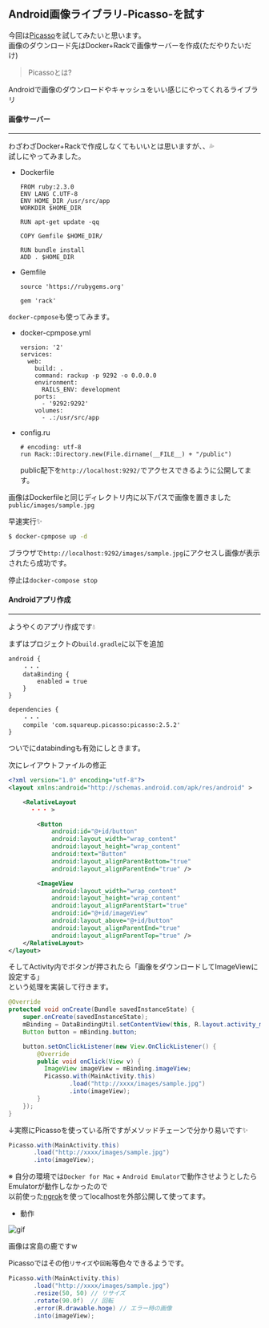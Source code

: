 ## Android画像ライブラリ-Picasso-を試す

今回は[Picasso](http://square.github.io/picasso/)を試してみたいと思います。<br>
画像のダウンロード先はDocker+Rackで画像サーバーを作成(ただやりたいだけ)

> Picassoとは?

Androidで画像のダウンロードやキャッシュをいい感じにやってくれるライブラリ

#### 画像サーバー
****

わざわざDocker+Rackで作成しなくてもいいとは思いますが、、:sweat_drops:<br>
試しにやってみました。

* Dockerfile

  ```
  FROM ruby:2.3.0
  ENV LANG C.UTF-8
  ENV HOME_DIR /usr/src/app
  WORKDIR $HOME_DIR

  RUN apt-get update -qq

  COPY Gemfile $HOME_DIR/

  RUN bundle install
  ADD . $HOME_DIR
  ```

* Gemfile

  ```
  source 'https://rubygems.org'

  gem 'rack'
  ```

`docker-cpmpose`も使ってみます。

* docker-cpmpose.yml

  ```
  version: '2'
  services:
    web:
      build: .
      command: rackup -p 9292 -o 0.0.0.0
      environment:
        RAILS_ENV: development
      ports:
        - '9292:9292'
      volumes:
        - .:/usr/src/app
  ```

* config.ru

  ```
  # encoding: utf-8
  run Rack::Directory.new(File.dirname(__FILE__) + "/public")
  ```

  public配下を`http://localhost:9292/`でアクセスできるように公開してます。

画像はDockerfileと同じディレクトリ内に以下パスで画像を置きました<br>
`public/images/sample.jpg`

早速実行:sparkles:

```sh
$ docker-cpmpose up -d
```

ブラウザで`http://localhost:9292/images/sample.jpg`にアクセスし画像が表示されたら成功です。

停止は`docker-compose stop`

#### Androidアプリ作成
****

ようやくのアプリ作成です:droplet:

まずはプロジェクトの`build.gradle`に以下を追加
```
android {
    ・・・
    dataBinding {
        enabled = true
    }
}

dependencies {
    ・・・
    compile 'com.squareup.picasso:picasso:2.5.2'
}
```
ついでにdatabindingも有効にしときます。

次にレイアウトファイルの修正<br>
```xml
<?xml version="1.0" encoding="utf-8"?>
<layout xmlns:android="http://schemas.android.com/apk/res/android" >

    <RelativeLayout
      ・・・ >

        <Button
            android:id="@+id/button"
            android:layout_width="wrap_content"
            android:layout_height="wrap_content"
            android:text="Button"
            android:layout_alignParentBottom="true"
            android:layout_alignParentEnd="true" />

        <ImageView
            android:layout_width="wrap_content"
            android:layout_height="wrap_content"
            android:layout_alignParentStart="true"
            android:id="@+id/imageView"
            android:layout_above="@+id/button"
            android:layout_alignParentEnd="true"
            android:layout_alignParentTop="true" />
    </RelativeLayout>
</layout>
```

そしてActivity内でボタンが押されたら「画像をダウンロードしてImageViewに設定する」<br>
という処理を実装して行きます。

```java
@Override
protected void onCreate(Bundle savedInstanceState) {
    super.onCreate(savedInstanceState);
    mBinding = DataBindingUtil.setContentView(this, R.layout.activity_main);
    Button button = mBinding.button;

    button.setOnClickListener(new View.OnClickListener() {
        @Override
        public void onClick(View v) {
          ImageView imageView = mBinding.imageView;
          Picasso.with(MainActivity.this)
                 .load("http://xxxx/images/sample.jpg")
                 .into(imageView);
        }
    });
}
```

↓実際にPicassoを使っている所ですがメソッドチェーンで分かり易いです:sparkles:
```java
Picasso.with(MainActivity.this)
       .load("http://xxxx/images/sample.jpg")
       .into(imageView);
```

※ 自分の環境では`Docker for Mac` + `Android Emulator`で動作させようとしたらEmulatorが動作しなかったので<br>
以前使った[ngrok](http://developabout0309.blogspot.jp/2016/09/ngrok-localhost.html)を使ってlocalhostを外部公開して使ってます。

* 動作

![gif](http://slowhand0309.github.io/images/blog/android/picasso/picasso.gif)

画像は宮島の鹿ですw

Picassoではその他`リサイズ`や`回転`等色々できるようです。
```java
Picasso.with(MainActivity.this)
       .load("http://xxxx/images/sample.jpg")
       .resize(50, 50) // リサイズ
       .rotate(90.0f)  // 回転
       .error(R.drawable.hoge) // エラー時の画像
       .into(imageView);
```
